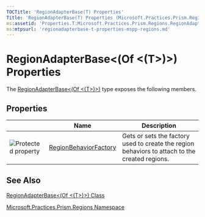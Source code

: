 ```yaml
---
TOCTitle: 'RegionAdapterBase(T) Properties'
Title: 'RegionAdapterBase(T) Properties (Microsoft.Practices.Prism.Regions)'
ms:assetid: 'Properties.T:Microsoft.Practices.Prism.Regions.RegionAdapterBase\`1'
ms:mtpsurl: 'regionadapterbase-t-properties-mspp-regions.md'
---
```


# RegionAdapterBase&lt;(Of &lt;(T&gt;)&gt;) Properties

The [RegionAdapterBase&lt;(Of &lt;(T&gt;)&gt;)](https://msdn.microsoft.com/library/microsoft.practices.prism.regions.regionadapterbase%601) type exposes the following members.

## Properties

<span id="propertyTableToggle"></span>
<table>

<thead>
<tr class="header">
<th> </th>
<th>Name</th>
<th>Description</th>
</tr>
</thead>
<tbody>
<tr class="odd">
<td><img src="https://msdn.microsoft.com/en-us/Gg431209.protproperty(en-us,PandP.50).gif" title="Protected property" /></td>
<td><a href="https://msdn.microsoft.com/library/microsoft.practices.prism.regions.regionadapterbase%601.regionbehaviorfactory">RegionBehaviorFactory</a></td>
<td><div class="summary">
Gets or sets the factory used to create the region behaviors to attach to the created regions.
</div></td>
</tr>
</tbody>
</table>

## See Also
[RegionAdapterBase&lt;(Of &lt;(T&gt;)&gt;) Class](https://msdn.microsoft.com/library/microsoft.practices.prism.regions.regionadapterbase%601)

[Microsoft.Practices.Prism.Regions Namespace](https://msdn.microsoft.com/library/microsoft.practices.prism.regions)
